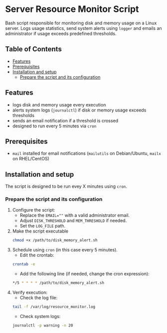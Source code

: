 # Server Resource Monitor Script

Bash script responsible for monitoring disk and memory usage on a Linux server. Logs usage statistics, send system alerts using `logger` and emails an administrator if usage exceeds predefined thresholds.

## Table of Contents

- [Features](#features)
- [Prerequisites](#prerequisites)
- [Installation and setup](#installation-and-setup)
  - [Prepare the script and its configuration](#prepare-the-script-and-its-configuration)

## Features

- logs disk and memory usage every execution
- alerts system logs (`journalctl`) if disk or memory usage exceeds thresholds
- sends an email notification if a threshold is crossed
- designed to run every 5 minutes via `cron`

## Prerequisites

- `mail` installed for email notifications (`mailutils` on Debian/Ubuntu, `mailx` on RHEL/CentOS)

## Installation and setup

The script is designed to be run evey X minutes using `cron`.

### Prepare the script and its configuration

1. Configure the script:
   - Replace the `EMAIL=""` with a valid administrator email.
   - Adjust `DISK_THRESHOLD` and `MEM_THRESHOLD` if needed.
   - Set the `LOG_FILE` path.
2. Make the script executable
    ```bash
    chmod +x /path/to/disk_memory_alert.sh 
    ```
3. Schedule using `cron` (in this case every 5 minutes).
   - Edit the crontab:
    ```bash
    crontab -e
    ```
   - Add the following line (if needed, change the cron expression):
   ```bash
   */5 * * * * /path/to/disk_memory_alert.sh
   ```
4. Verify execution:
   - Check the log file:
    ```bash
    tail -f /var/log/resource_monitor.log
    ```
   - Check system logs:
    ```bash
    journalctl -p warning -n 20
    ```

